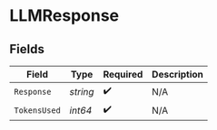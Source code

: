 # LLMResponse


## Fields

| Field              | Type               | Required           | Description        |
| ------------------ | ------------------ | ------------------ | ------------------ |
| `Response`         | *string*           | :heavy_check_mark: | N/A                |
| `TokensUsed`       | *int64*            | :heavy_check_mark: | N/A                |